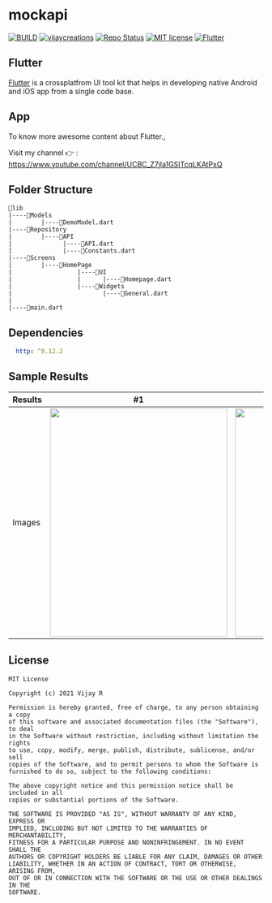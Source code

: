 # mockapi

[![BUILD](https://img.shields.io/badge/Build-Passing-<COLOR>.svg)](https://github.com/vijayinyoutube/mockapiapp)
[![vijaycreations](https://img.shields.io/badge/Follow_me-vijaycreations-orange.svg?&logo=youtube&logoColor=orange)](https://www.youtube.com/channel/UCBC_Z7jla1GSITcqLKAtPxQ)
[![Repo Status](https://img.shields.io/badge/RepoStatus-Active-blueviolet.svg)](https://github.com/vijayinyoutube/mockapiapp)
[![MIT license](https://img.shields.io/badge/License-MIT-red.svg)](https://github.com/vijayinyoutube/mockapiapp)
[![Flutter](https://img.shields.io/badge/_Flutter_-App-grey.svg?&logo=Flutter&logoColor=white&labelColor=blue)](https://github.com/vijayinyoutube/mockapiapp)

## Flutter
[Flutter](https://flutter.dev/) is a crossplatfrom UI tool kit that helps in developing native Android and iOS app from a single code base.



## App

To know more awesome content about Flutter., 

Visit my channel 👉 : https://www.youtube.com/channel/UCBC_Z7jla1GSITcqLKAtPxQ

## Folder Structure

```
📁lib
|----📁Models
|        |----🎯DemoModel.dart
|----📁Repository
|        |----📁API
|              |----🎯API.dart
|              |----🎯Constants.dart
|----📁Screens
|        |----📁HomePage
|                  |----📁UI
|                  |      |----🎯Homepage.dart
|                  |----📁Widgets
|                         |----🎯General.dart
|                  
|----🎯main.dart
```

## Dependencies

```pubspec.yaml
  http: ^0.12.2
```


## Sample Results

Results | #1 | #2 |
--- | --- | --- |
Images | <img src="https://user-images.githubusercontent.com/58719230/105718126-e9cfef00-5f46-11eb-90e3-e5ac62c286fa.png" width="350" height="450"> | <img src="https://user-images.githubusercontent.com/58719230/105718155-f2c0c080-5f46-11eb-9e57-dd47a9ac24a0.png" width="350" height="450"> |

## License

```
MIT License

Copyright (c) 2021 Vijay R

Permission is hereby granted, free of charge, to any person obtaining a copy
of this software and associated documentation files (the "Software"), to deal
in the Software without restriction, including without limitation the rights
to use, copy, modify, merge, publish, distribute, sublicense, and/or sell
copies of the Software, and to permit persons to whom the Software is
furnished to do so, subject to the following conditions:

The above copyright notice and this permission notice shall be included in all
copies or substantial portions of the Software.

THE SOFTWARE IS PROVIDED "AS IS", WITHOUT WARRANTY OF ANY KIND, EXPRESS OR
IMPLIED, INCLUDING BUT NOT LIMITED TO THE WARRANTIES OF MERCHANTABILITY,
FITNESS FOR A PARTICULAR PURPOSE AND NONINFRINGEMENT. IN NO EVENT SHALL THE
AUTHORS OR COPYRIGHT HOLDERS BE LIABLE FOR ANY CLAIM, DAMAGES OR OTHER
LIABILITY, WHETHER IN AN ACTION OF CONTRACT, TORT OR OTHERWISE, ARISING FROM,
OUT OF OR IN CONNECTION WITH THE SOFTWARE OR THE USE OR OTHER DEALINGS IN THE
SOFTWARE.
```
